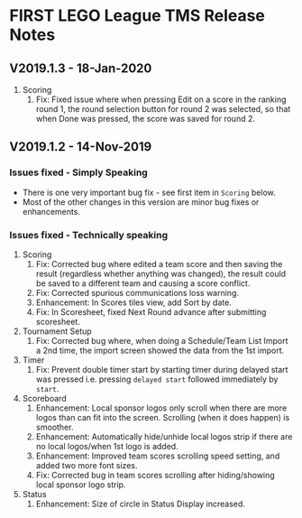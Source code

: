 # FIRST LEGO League TMS Release Notes

## V2019.1.3 - 18-Jan-2020

1. Scoring
    1. Fix: Fixed issue where when pressing Edit on a score in the ranking round 1, the round selection button for round 2 was selected, so that when Done was pressed, the score was saved for round  2.


## V2019.1.2 - 14-Nov-2019

### Issues fixed - Simply Speaking

- There is one very important bug fix - see first item in `Scoring` below.
- Most of the other changes in this version are minor bug fixes or enhancements.

### Issues fixed - Technically speaking

1. Scoring
    1. Fix: Corrected bug where edited a team score and then saving the result (regardless whether anything was changed), the result could be saved to a different team and causing a score conflict.
    1. Fix: Corrected spurious communications loss warning.
    1. Enhancement: In Scores tiles view, add Sort by date.
    1. Fix: In Scoresheet, fixed Next Round advance after submitting scoresheet.
1. Tournament Setup
    1. Fix: Corrected bug where, when doing a Schedule/Team List Import a 2nd time, the import screen showed the data from the 1st import.
1. Timer
    1. Fix: Prevent double timer start by starting timer during delayed start was pressed i.e. pressing `delayed start` followed immediately by `start`.
1. Scoreboard
    1. Enhancement: Local sponsor logos only scroll when there are more logos than can fit into the screen. Scrolling (when it does happen) is smoother.
    1. Enhancement: Automatically hide/unhide local logos strip if there are no local logos/when 1st logo is added.
    1. Enhancement: Improved team scores scrolling speed setting, and added two more font sizes.
    1. Fix: Corrected bug in team scores scrolling after hiding/showing local sponsor logo strip.
1. Status
    1. Enhancement: Size of circle in Status Display increased.